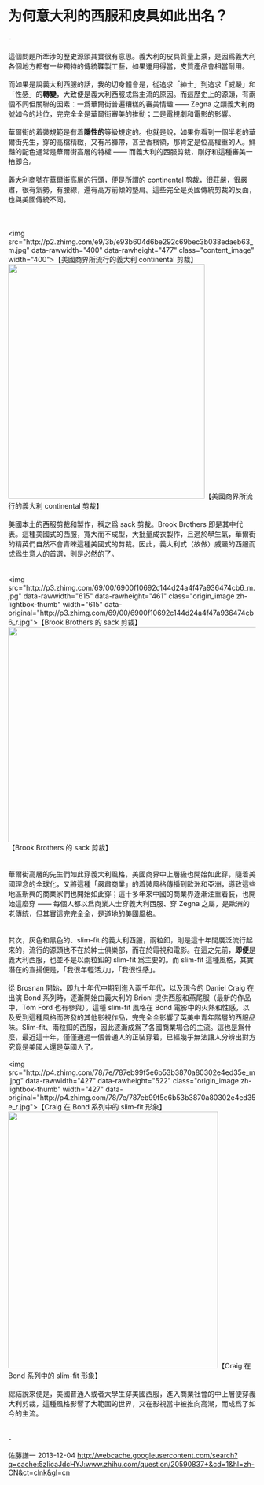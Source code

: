 # 为何意大利的西服和皮具如此出名？

<div class="fixed-summary zm-editable-content clearfix">-<br><br>這個問題所牽涉的歷史源頭其實很有意思。義大利的皮具質量上乘，是因爲義大利各個地方都有一些獨特的傳統鞣製工藝，如果運用得當，皮質產品會相當耐用。<br><br>而如果是說義大利西服的話，我的切身體會是，從追求「紳士」到追求「威嚴」和「性感」的<b>轉變</b>，大致便是義大利西服成爲主流的原因。而這歷史上的源頭，有兩個不同但關聯的因素：一爲華爾街普遍糟糕的審美情趣 —— Zegna 之類義大利商號如今的地位，完完全全是華爾街審美的推動；二是電視劇和電影的影響。<br><br>華爾街的着裝規範是有着<b>隱性的</b>等級規定的。也就是說，如果你看到一個半老的華爾街先生，穿的高檔精緻，又有吊褲帶，甚至香檳領，那肯定是位高權重的人。鮮豔的配色通常是華爾街高層的特權 —— 而義大利的西服剪裁，剛好和這種審美一拍即合。<br><br>義大利商號在華爾街高層的行頭，便是所謂的 continental 剪裁，很莊嚴，很嚴肅，很有氣勢，有腰線，還有高方前傾的墊肩。這些完全是英國傳統剪裁的反面，也與美國傳統不同。<br><br><br><br><noscript>&lt;img src="http://p2.zhimg.com/e9/3b/e93b604d6be292c69bec3b038edaeb63_m.jpg" data-rawwidth="400" data-rawheight="477" class="content_image" width="400"&gt;【美國商界所流行的義大利 continental 剪裁】</noscript><img src="//s1.zhimg.com/misc/whitedot.jpg" data-rawwidth="400" data-rawheight="477" class="content_image lazy" width="400" data-actualsrc="http://p2.zhimg.com/e9/3b/e93b604d6be292c69bec3b038edaeb63_m.jpg" style="width: 400px; height: 477px;">【美國商界所流行的義大利 continental 剪裁】<br><br>美國本土的西服剪裁和製作，稱之爲 sack 剪裁。Brook Brothers 即是其中代表。這種美國式的西服，寬大而不成型，大批量成衣製作，且過於學生氣，華爾街的精英們自然不會青睞這種美國式的剪裁。因此，義大利式（故做）威嚴的西服而成爲生意人的首選，則是必然的了。<br><br><br><noscript>&lt;img src="http://p3.zhimg.com/69/00/6900f10692c144d24a4f47a936474cb6_m.jpg" data-rawwidth="615" data-rawheight="461" class="origin_image zh-lightbox-thumb" width="615" data-original="http://p3.zhimg.com/69/00/6900f10692c144d24a4f47a936474cb6_r.jpg"&gt;【Brook Brothers 的 sack 剪裁】</noscript><img src="//s1.zhimg.com/misc/whitedot.jpg" data-rawwidth="615" data-rawheight="461" class="origin_image zh-lightbox-thumb lazy" width="615" data-original="http://p3.zhimg.com/69/00/6900f10692c144d24a4f47a936474cb6_r.jpg" data-actualsrc="http://p3.zhimg.com/69/00/6900f10692c144d24a4f47a936474cb6_m.jpg" style="width: 584px; height: 437.7626016260163px;">【Brook Brothers 的 sack 剪裁】<br><br><br>華爾街高層的先生們如此穿義大利風格，美國商界中上層級也開始如此穿，隨着美國理念的全球化，又將這種「嚴肅商業」的着裝風格傳播到歐洲和亞洲，導致這些地區新興的商業家們也開始如此穿；這十多年來中國的商業界逐漸注重着裝，也開始這麼穿 —— 每個人都以爲商業人士穿義大利西服、穿 Zegna 之屬，是歐洲的老傳統，但其實這完完全全，是道地的美國風格。<br><br><br>其次，灰色和黑色的、slim-fit 的義大利西服，兩粒釦，則是這十年間廣泛流行起來的，流行的源頭也不在於紳士俱樂部，而在於電視和電影。在這之先前，<b>即便</b>是義大利西服，也並不是以兩粒釦的 slim-fit 爲主要的。而 slim-fit 這種風格，其實潛在的宣揚便是，「我很年輕活力」，「我很性感」。<br><br>從 Brosnan 開始，即九十年代中期到進入兩千年代，以及現今的 Daniel Craig 在出演 Bond 系列時，逐漸開始由義大利的 Brioni 提供西服和燕尾服（最新的作品中，Tom Ford 也有參與）。這種 slim-fit 風格在 Bond 電影中的火熱和性感，以及受到這種風格而啓發的其他影視作品，完完全全影響了英美中青年階層的西服品味。Slim-fit、兩粒釦的西服，因此逐漸成爲了各國商業場合的主流。這也是爲什麼，最近這十年，僅僅通過一個普通人的正裝穿着，已經幾乎無法讓人分辨出對方究竟是美國人還是英國人了。<br><br><noscript>&lt;img src="http://p4.zhimg.com/78/7e/787eb99f5e6b53b3870a80302e4ed35e_m.jpg" data-rawwidth="427" data-rawheight="522" class="origin_image zh-lightbox-thumb" width="427" data-original="http://p4.zhimg.com/78/7e/787eb99f5e6b53b3870a80302e4ed35e_r.jpg"&gt;【Craig 在 Bond 系列中的 slim-fit 形象】</noscript><img src="//s1.zhimg.com/misc/whitedot.jpg" data-rawwidth="427" data-rawheight="522" class="origin_image zh-lightbox-thumb lazy" width="427" data-original="http://p4.zhimg.com/78/7e/787eb99f5e6b53b3870a80302e4ed35e_r.jpg" data-actualsrc="http://p4.zhimg.com/78/7e/787eb99f5e6b53b3870a80302e4ed35e_m.jpg" style="width: 427px; height: 522px;">【Craig 在 Bond 系列中的 slim-fit 形象】<br><br>總結說來便是，美國普通人或者大學生穿美國西服，進入商業社會的中上層便穿義大利剪裁，這種風格影響了大範圍的世界，又在影視當中被推向高潮，而成爲了如今的主流。<br><br><br>-
</div>

佐藤謙一 2013-12-04 http://webcache.googleusercontent.com/search?q=cache:5zIicaJdcHYJ:www.zhihu.com/question/20590837+&cd=1&hl=zh-CN&ct=clnk&gl=cn